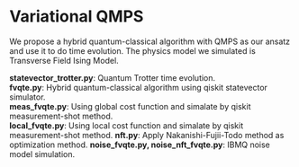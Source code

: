 Variational QMPS
===
We propose a hybrid quantum-classical algorithm with QMPS as our ansatz and use it to do time evolution. The physics model we simulated is Transverse Field Ising Model.  

**statevector_trotter.py**: Quantum Trotter time evolution.  
**fvqte.py**: Hybrid quantum-classical algorithm using qiskit statevector simulator.  
**meas_fvqte.py**: Using global cost function and simalate by qiskit measurement-shot method.  
**local_fvqte.py**: Using local cost function and simalate by qiskit measurement-shot method.
**nft.py**: Apply Nakanishi-Fujii-Todo method as optimization method.
**noise_fvqte.py, noise_nft_fvqte.py**: IBMQ noise model simulation.
